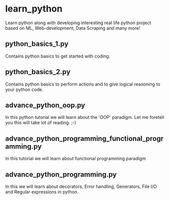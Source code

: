 # learn_python
Learn python along with developing interesting real life python project based on ML, Web-development, Data Scraping and many more!

## python_basics_1.py
Contains python basics to get started with coding.

## python_basics_2.py
Contains python basics to perform actions and to give logical reasoning to your python code.

## advance_python_oop.py
In this python tutorial we will learn about the 'OOP' paradigm. Let me foretell you this will take lot of reading. ;-)

## advance_python_programming_functional_programming.py
In this tutorial we will learn about functional programming paradigm

## advance_python_programming.py
In this we will learn about decorators, Error handling, Generators, File I/O and Regular expressions in python.